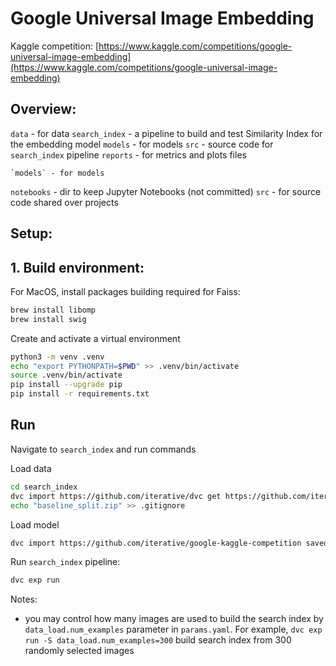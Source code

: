 Google Universal Image Embedding
==============================

Kaggle competition: [https://www.kaggle.com/competitions/google-universal-image-embedding](https://www.kaggle.com/competitions/google-universal-image-embedding)


Overview:
------
`data` - for data 
`search_index` - a pipeline to build and test Similarity Index for the embedding model
    `models` - for models
    `src` - source code for `search_index` pipeline
    `reports` - for  metrics and plots files 
    
    `models` - for models
    
`notebooks` - dir to keep Jupyter Notebooks (not committed)
`src` - for source code shared over projects


Setup:
------

## 1. Build environment:

For MacOS, install packages building required for Faiss:
```bash 
brew install libomp
brew install swig
```

Сreate and activate a virtual environment
```bash
python3 -m venv .venv
echo "export PYTHONPATH=$PWD" >> .venv/bin/activate
source .venv/bin/activate
pip install --upgrade pip
pip install -r requirements.txt
```


## Run 
Navigate to `search_index` and run commands

Load data 
```bash
cd search_index 
dvc import https://github.com/iterative/dvc get https://github.com/iterative/google-kaggle-competition-data-pipeline data/baseline_split.zip --rev v1.0
echo "baseline_split.zip" >> .gitignore
```

Load model 

```bash 
dvc import https://github.com/iterative/google-kaggle-competition saved_model.pt -o models/
```

Run `search_index` pipeline:
```bash
dvc exp run
```

Notes:
- you may control how many images are used to build the search index by `data_load.num_examples` parameter in `params.yaml`. For example, `dvc exp run -S data_load.num_examples=300` build search index from 300 randomly selected images 